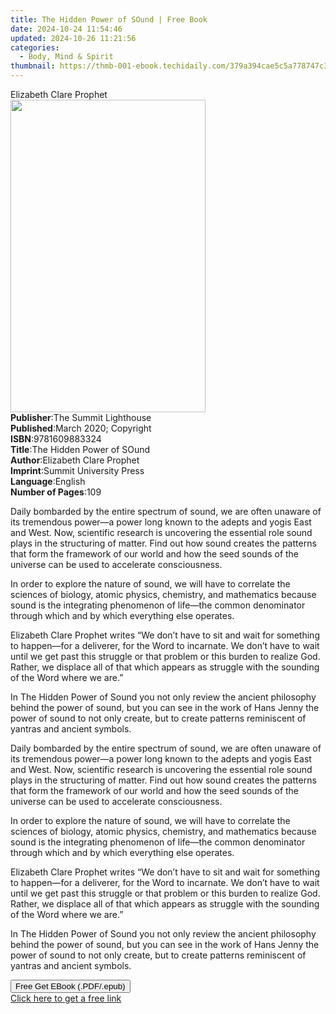 ```yaml
---
title: The Hidden Power of SOund | Free Book
date: 2024-10-24 11:54:46
updated: 2024-10-26 11:21:56
categories:
  - Body, Mind & Spirit
thumbnail: https://thmb-001-ebook.techidaily.com/379a394cae5c5a778747c3315573e2d43d7a791876695781e4445c9b22e83b40.jpg
---
```

<main id="book-container">
  <div class="flex flex-col">
    <div class="book-brief flex-1 py-6 px-4 sm:p-6 md:py-10 md:px-8">
      <!-- brief-->
      <div class="book-brief-main">Elizabeth Clare Prophet</div>
    </div>
    <div
      class="book-meta-info flex-1 grid gap-4 col-start-1 col-end-3 row-start-1 sm:mb-6 sm:grid-cols-4 lg:gap-6 lg:col-start-2 lg:row-end-6 lg:row-span-6 lg:mb-0"
    >
      <div
        class="book-meta-info-left place-content-center mt-4 p-4 text-sm leading-6 col-start-2 col-span-2 dark:text-slate-400"
      >
        <img
          class="w-full h-500 object-cover rounded-lg sm:h-255 sm:col-span-2 lg:col-span-full"
          src="https://img-001-ebook.techidaily.com/18d1b5165c61ee3636abe4e64694e432468845d9665c244e746eda1a282dd2a5.jpg"
          alt=""
          width="312"
          height="500"
        />
      </div>
      <div
        class="book-meta-info-right mt-2 col-start-1 row-start-2 col-span-3 self-center"
      >
        <!-- meta data  -->
        <div class="flex flex-col px-4 md:px-8">
          <div class="flex-1">
            <strong>Publisher</strong>:<span class="px-2"
              >The Summit Lighthouse</span
            >
          </div>
          <div class="flex-1">
            <strong>Published</strong>:<span class="px-2"
              >March 2020; Copyright</span
            >
          </div>
          <div class="flex-1">
            <strong>ISBN</strong>:<span class="px-2">9781609883324</span>
          </div>
          <div class="flex-1">
            <strong>Title</strong>:<span class="px-2"
              >The Hidden Power of SOund</span
            >
          </div>
          <div class="flex-1">
            <strong>Author</strong>:<span class="px-2"
              >Elizabeth Clare Prophet</span
            >
          </div>
          <div class="flex-1">
            <strong>Imprint</strong>:<span class="px-2"
              >Summit University Press</span
            >
          </div>
          <div class="flex-1">
            <strong>Language</strong>:<span class="px-2">English</span>
          </div>
          <div class="flex-1">
            <strong>Number of Pages</strong>:<span class="px-2">109</span>
          </div>
        </div>
      </div>
    </div>
    <div class="book-description flex-1 py-6 px-4 sm:p-6 md:py-10 md:px-8">
      <div class="book-description-main">
        <div accordion-content="" id="description">
          <p>
            Daily bombarded by the entire spectrum of sound, we are often
            unaware of its tremendous power—a power long known to the adepts and
            yogis East and West. Now, scientific research is uncovering the
            essential role sound plays in the structuring of matter. Find out
            how sound creates the patterns that form the framework of our world
            and how the seed sounds of the universe can be used to accelerate
            consciousness.
          </p>
          <p>
            In order to explore the nature of sound, we will have to correlate
            the sciences of biology, atomic physics, chemistry, and mathematics
            because sound is the integrating phenomenon of life—the common
            denominator through which and by which everything else operates.
          </p>
          <p>
            Elizabeth Clare Prophet writes “We don’t have to sit and wait for
            something to happen—for a deliverer, for the Word to incarnate. We
            don’t have to wait until we get past this struggle or that problem
            or this burden to realize God. Rather, we displace all of that which
            appears as struggle with the sounding of the Word where we are.”
          </p>
          <p>
            In The Hidden Power of Sound you not only review the ancient
            philosophy behind the power of sound, but you can see in the work of
            Hans Jenny the power of sound to not only create, but to create
            patterns reminiscent of yantras and ancient symbols.
          </p>
          <p>
            Daily bombarded by the entire spectrum of sound, we are often
            unaware of its tremendous power—a power long known to the adepts and
            yogis East and West. Now, scientific research is uncovering the
            essential role sound plays in the structuring of matter. Find out
            how sound creates the patterns that form the framework of our world
            and how the seed sounds of the universe can be used to accelerate
            consciousness.
          </p>
          <p>
            In order to explore the nature of sound, we will have to correlate
            the sciences of biology, atomic physics, chemistry, and mathematics
            because sound is the integrating phenomenon of life—the common
            denominator through which and by which everything else operates.
          </p>
          <p>
            Elizabeth Clare Prophet writes “We don’t have to sit and wait for
            something to happen—for a deliverer, for the Word to incarnate. We
            don’t have to wait until we get past this struggle or that problem
            or this burden to realize God. Rather, we displace all of that which
            appears as struggle with the sounding of the Word where we are.”
          </p>
          <p>
            In The Hidden Power of Sound you not only review the ancient
            philosophy behind the power of sound, but you can see in the work of
            Hans Jenny the power of sound to not only create, but to create
            patterns reminiscent of yantras and ancient symbols.
          </p>
        </div>
        <div class="accordion-fader"></div>
      </div>
    </div>
    <div class="book-excerpts flex-1 py-6 px-4 sm:p-6 md:py-10 md:px-8"></div>
    <div
      class="book-about-author flex-1 py-6 px-4 sm:p-6 md:py-10 md:px-8"
    ></div>
    <div class="book-free-get flex-1 py-6 px-4 sm:p-6 md:py-10 md:px-8">
      <button
        id="btn-free-get"
        class="bg-blue-500 hover:bg-blue-700 text-white font-bold py-2 px-4 rounded"
      >
        Free Get EBook (.PDF/.epub)
      </button>
      <div id="countdown-display" class="px-2 text-lg mt-2"></div>
      <a
        id="free-link"
        class="hidden bg-blue-500 hover:bg-blue-700 text-white font-bold py-2 px-4 rounded"
        href="https://www.ebooks.com/en-us/book/209991361/the-hidden-power-of-sound/elizabeth-clare-prophet/"
        target="_blank"
        >Click here to get a free link</a
      >
    </div>
    <script>
      let countdownTime = 0;
      let countdownInterval = null;
      document
        .getElementById('btn-free-get')
        .addEventListener('click', startCountdown);
      function startCountdown() {
        countdownTime = new Date().getTime() + 60000 * 3;
        countdownInterval = setInterval(updateCountdown, 1000);
        document.getElementById('btn-free-get').disabled = true;
        document
          .getElementById('btn-free-get')
          .classList.add('bg-gray-500', 'cursor-not-allowed');
      }
      function updateCountdown() {
        let currentTime = new Date().getTime();
        let timeLeft = countdownTime - currentTime;
        let secondsLeft = Math.floor(timeLeft / 1000);
        document.getElementById('countdown-display').innerHTML =
          `Remaining time: ${secondsLeft} seconds.`;
        if (secondsLeft <= 0) {
          clearInterval(countdownInterval);
          document.getElementById('btn-free-get').classList.add('hidden');
          document.getElementById('free-link').classList.remove('hidden');
          document.getElementById('countdown-display').innerHTML = '';
        }
      }
    </script>
  </div>
</main>
